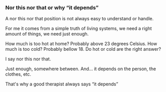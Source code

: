 ### Nor this nor that or why “it depends”

A nor this nor that position is not always easy to understand or handle.

For me it comes from a simple truth of living systems, we need a right amount of things, we need just enough.

How much is too hot at home? Probably above 23 degrees Celsius. How much is too cold? Probably bellow 18. Do hot or cold are the right answer?

I say nor this nor that.

Just enough, somewhere between. And… it depends on the person, the clothes, etc.

That's why a good therapist always says “it depends”